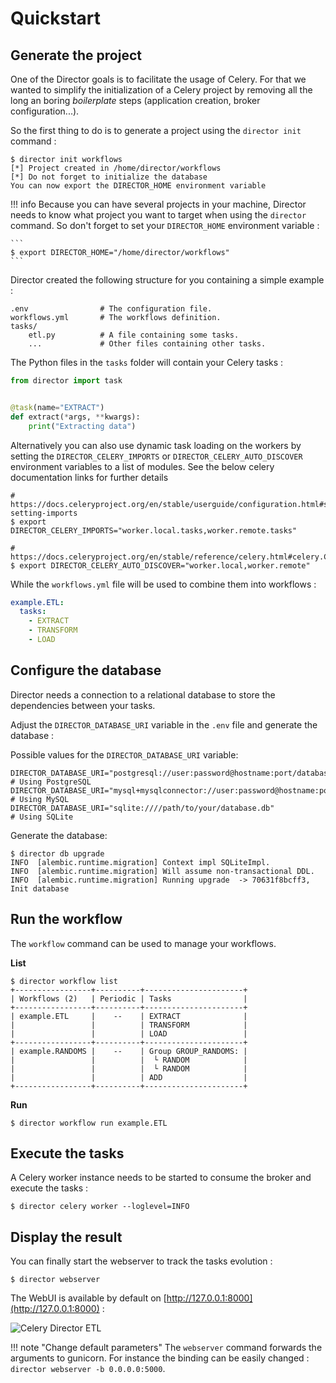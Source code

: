 # Quickstart

## Generate the project

One of the Director goals is to facilitate the usage of Celery. For that we wanted to
simplify the initialization of a Celery project by removing all the long an boring
*boilerplate* steps (application creation, broker configuration...).

So the first thing to do is to generate a project using the `director init` command :

```text
$ director init workflows
[*] Project created in /home/director/workflows
[*] Do not forget to initialize the database
You can now export the DIRECTOR_HOME environment variable
```

!!! info
    Because you can have several projects in your machine, Director needs to know what
    project you want to target when using the `director` command. So don't forget to
    set your `DIRECTOR_HOME` environment variable :

    ```
    $ export DIRECTOR_HOME="/home/director/workflows"
    ```

Director created the following structure for you containing a simple example :

```
.env                # The configuration file.
workflows.yml       # The workflows definition.
tasks/
    etl.py          # A file containing some tasks.
    ...             # Other files containing other tasks.
```

The Python files in the `tasks` folder will contain your Celery tasks :

```python
from director import task


@task(name="EXTRACT")
def extract(*args, **kwargs):
    print("Extracting data")
```

Alternatively you can also use dynamic task loading on the workers by setting the
`DIRECTOR_CELERY_IMPORTS` or `DIRECTOR_CELERY_AUTO_DISCOVER` environment variables
to a list of modules. See the below celery documentation links for further details

```shell
# https://docs.celeryproject.org/en/stable/userguide/configuration.html#std-setting-imports
$ export DIRECTOR_CELERY_IMPORTS="worker.local.tasks,worker.remote.tasks"

# https://docs.celeryproject.org/en/stable/reference/celery.html#celery.Celery.autodiscover_tasks
$ export DIRECTOR_CELERY_AUTO_DISCOVER="worker.local,worker.remote"
```

While the `workflows.yml` file will be used to combine them into workflows :

```yaml
example.ETL:
  tasks:
    - EXTRACT
    - TRANSFORM
    - LOAD
```

## Configure the database

Director needs a connection to a relational database to store the dependencies
between your tasks.

Adjust the `DIRECTOR_DATABASE_URI` variable in the `.env` file and generate the database :

Possible values for the `DIRECTOR_DATABASE_URI` variable:
```shell
DIRECTOR_DATABASE_URI="postgresql://user:password@hostname:port/database"           # Using PostgreSQL
DIRECTOR_DATABASE_URI="mysql+mysqlconnector://user:password@hostname:port/database" # Using MySQL
DIRECTOR_DATABASE_URI="sqlite:////path/to/your/database.db"                         # Using SQLite
```

Generate the database:
```
$ director db upgrade
INFO  [alembic.runtime.migration] Context impl SQLiteImpl.
INFO  [alembic.runtime.migration] Will assume non-transactional DDL.
INFO  [alembic.runtime.migration] Running upgrade  -> 70631f8bcff3, Init database
```

## Run the workflow

The `workflow` command can be used to manage your workflows.

**List**

```
$ director workflow list
+-----------------+----------+----------------------+
| Workflows (2)   | Periodic | Tasks                |
+-----------------+----------+----------------------+
| example.ETL     |    --    | EXTRACT              |
|                 |          | TRANSFORM            |
|                 |          | LOAD                 |
+-----------------+----------+----------------------+
| example.RANDOMS |    --    | Group GROUP_RANDOMS: |
|                 |          |  └ RANDOM            |
|                 |          |  └ RANDOM            |
|                 |          | ADD                  |
+-----------------+----------+----------------------+
```

**Run**

```
$ director workflow run example.ETL
```

## Execute the tasks

A Celery worker instance needs to be started to consume the broker and execute the tasks :

```
$ director celery worker --loglevel=INFO
```

## Display the result

You can finally start the webserver to track the tasks evolution :

```
$ director webserver
```

The WebUI is available by default on [http://127.0.0.1:8000](http://127.0.0.1:8000) :

![Celery Director ETL](img/etl.png)

!!! note "Change default parameters"
    The `webserver` command forwards the arguments to gunicorn. For instance the
    binding can be easily changed : `director webserver -b 0.0.0.0:5000`.
